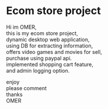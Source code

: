 # Ecom store project
Hi im OMER,<br>
this is my ecom store project,<br>
dynamic desktop web application,<br>
using DB for extracting information,<br>
offers video games and movies for sell,<br>
purchase using paypal api.<br>
implemented shopping cart feature,<br>
and admin logging option.<br>

enjoy<br>
please comment<br>
thanks<br>
OMER